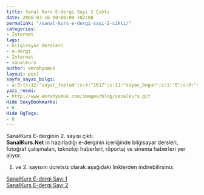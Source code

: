 ```yaml
---
title: Sanal Kurs E-dergi Sayı 2 Çıktı
date: 2008-03-16 00:00:00 +02:00
permalink: "/sanal-kurs-e-dergi-sayi-2-cikti/"
categories:
- İnternet
tags:
- bilgisayar dersleri
- e-dergi
- İnternet
- sanalkurs
author: emrahyumuk
layout: post
sayfa_sayac_bilgi:
- a:3:{s:12:"sayac_toplam";s:4:"1617";s:11:"sayac_bugun";s:1:"0";s:9:"son_okuma";s:10:"1364760584";}
yazi_resmi:
- http://www.emrahyumuk.com/images/blog/sanalkurs.gif
Hide SexyBookmarks:
- 0
Hide OgTags:
- 0
---
```


SanalKurs E-derginin 2. sayısı çıktı.  
**SanalKurs.Net** in hazırladığı e-derginin içeriğinde bilgisayar dersleri, fotoğraf çalışmaları, teknoloji haberleri, röportaj ve sinema haberleri yer alıyor.

1. ve 2. sayısını ücretsiz olarak aşağıdaki linklerden indirebilirsiniz.

[SanalKurs E-dergi Sayı 1][1]  
[ SanalKurs E-dergi Sayı 2][2]

 [1]: http://khtspa.blu.livefilestore.com/y1pFMNww2PAu90wl7O2lg8SXQOjstxNT0n1zy1fQrQFQ7Wiy4nOeSNL4ZTJ430Gq_Z-UOoMQLz7jo25AUYfUYGg8uDfnLLk5sD9/SanalKurs%20e-dergi%20say%C4%B1%201.rar?download
 [2]: http://is2mdw.blu.livefilestore.com/y1pFMNww2PAu90F_cOQsg9nNqYmxLmltxlnkMKiEFtwhB6sLEcU9ma_uOlgsFIbBaTs_KTxunBl0Y_HSq_yoX2aziht344SA7rx/SanalKurs%20e-dergi%20say%C4%B1%202.rar?download